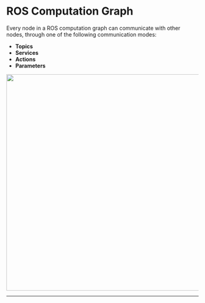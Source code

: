 # ROS Computation Graph

<p>Every node in a ROS computation graph can communicate with other nodes, through one of the following communication modes:</p>

<b><ul>
  <li>Topics</li>
  <li>Services</li>
  <li>Actions</li>
  <li>Parameters</li>
</ul></b>
<p align="center">
  <img width="569.3240901213" src="https://user-images.githubusercontent.com/89002422/139591476-5618abc9-9887-487f-aafd-e8aef72aa232.jpg">
</p>
<hr>
